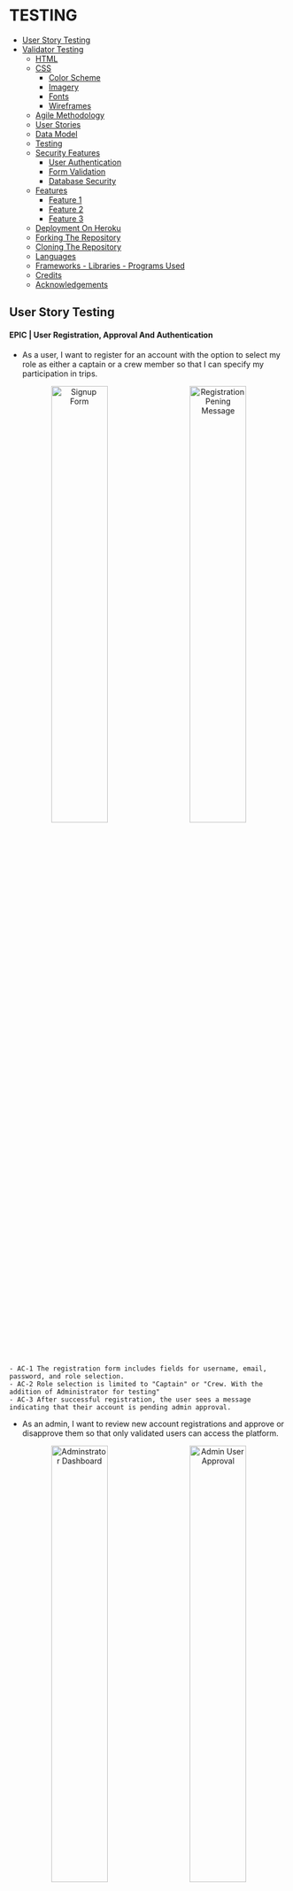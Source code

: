 # TESTING

- [User Story Testing](#user-story-testing)
- [Validator Testing](#validator-testing)
  - [HTML](#html)
  - [CSS](#css)
    - [Color Scheme](#color-scheme)
    - [Imagery](#imagery)
    - [Fonts](#fonts)
    - [Wireframes](#wireframes)
  - [Agile Methodology](#agile-methodology)
  - [User Stories](#user-stories)
  - [Data Model](#data-model)
  - [Testing](#testing)
  - [Security Features](#security-features)
    - [User Authentication](#user-authentication)
    - [Form Validation](#form-validation)
    - [Database Security](#database-security)
  - [Features](#features)
    - [Feature 1](#feature-1)
    - [Feature 2](#feature-2)
    - [Feature 3](#feature-3)
  - [Deployment On Heroku](#deployment-on-heroku)
  - [Forking The Repository](#forking-the-repository)
  - [Cloning The Repository](#cloning-the-repository)
  - [Languages](#languages)
  - [Frameworks - Libraries - Programs Used](#frameworks---libraries---programs-used)
  - [Credits](#credits)
  - [Acknowledgements](#acknowledgements)

## User Story Testing

#### EPIC | User Registration, Approval And Authentication
  - As a user, I want to register for an account with the option to select my role as either a captain or a crew member so that I can specify my participation in trips.
<p align="center">
  <img src="docs/testing/Signup form.png" alt="Signup Form" width="45%" style="margin-right: 10px;">
  <img src="docs/testing/registration pending.png" alt="Registration Pening Message" width="45%" style="margin-left: 10px;">
</p>

    - AC-1 The registration form includes fields for username, email, password, and role selection.
    - AC-2 Role selection is limited to "Captain" or "Crew. With the addition of Administrator for testing"
    - AC-3 After successful registration, the user sees a message indicating that their account is pending admin approval.


- As an admin, I want to review new account registrations and approve or disapprove them so that only validated users can access the platform.

<p align="center">
  <img src="docs/testing/admin panel.png" alt="Adminstrator Dashboard" width="45%" style="margin-right: 10px;">
  <img src="docs/testing/admin user approval.png" alt="Admin User Approval" width="45%" style="margin-left: 10px;">
</p>

    - AC-1 Admin dashboard lists all pending accounts.
    - AC-2 Approved users are notified and gain access to the platform to complete their profile; disapproved users receive a notification.
      - User receives email at address provided, updating status changes

- As an approved user, I want to complete my profile by adding information about my experience level and a bio, so that others can understand my skills and background.

<p align="center">
  <img src="docs/testing/complete profile.png" alt="complete profile" width="50%" style="margin-right: 10px;">
</p>

    - AC-1 After admin approval, the user gains access to the profile setup page.
    - AC-2 The profile form includes fields for experience level and a bio.
    - AC-3 Form is styled using Crispy Forms and Bootstrap.
    - AC-4 Data saves successfully to the profile, and changes are visible on the dashboard.


- As an approved user, I want to view my profile on my dashboard, so I can see the information I’ve shared and make updates as needed.

<p align="center">
  <img src="docs/testing/updated my profile.png" alt="update profile" width="50%" style="margin-right: 10px;">
</p>

    - AC-1 Dashboard displays user profile with fields for bio and experience level.
    - AC-2 The Edit option is available to update profile details.
    - AC-3 Changes save and update immediately upon submission.

- As a returning user, I want to log in and log out of my account securely to access my profile and trip features.

<div style="display: flex; justify-content: center; align-items: center; gap: 20px;">
  <img src="docs/testing/login page.png" alt="Login Page" width="45%">
  <img src="docs/testing/user dashboard.png" alt="User Dashboard" width="45%">
</div>


    - AC-1 The login form includes fields for email/username and password, with clear labels for each.
    - AC-2 Upon successful login with valid credentials, the user is redirected to their dashboard.
    - AC-3 A Logout link is available in the navigation bar when the user is logged in.
    - AC-4 Upon logging out, the user is redirected to the homepage.
    - AC-5 If a logged-out user tries to access a restricted page (e.g., dashboard or profile), they are redirected to the login page.


#### EPIC | Trip Management

- As a captain, I want to create a sailing trip with details like title, location, date, and the number of crew needed, so I can recruit crew members for specific journeys.

<p align="center">
  <img src="docs/testing/create trip form.png" alt="create trip form" width="50%" style="margin-right: 10px;">
</p>

    - AC-1 The trip creation form is only accessible to users with the "Captain" role.
    - AC-2 Form includes fields for title, location, date, and crew needed.
    - AC-3 Created trip appears on the captain’s dashboard under "My Trips."


- As a captain, I want to view a list of my created trips, so I can manage my upcoming trips and review participant status.

<p align="center">
  <img src="docs/testing/captains dashboard.png" alt="captains dashboard" width="50%" style="margin-right: 10px;">
</p>

    - AC-1 Dashboard lists all trips created by the captain, sorted by date.


- As a captain, I want to view detailed information about each trip I create, including a list of crew members who have joined, so I can manage and organize my crew effectively.

<p align="center">
  <img src="docs/testing/captains dashboard.png" alt="captains dashboard" width="50%" style="margin-right: 10px;">
</p>

    - AC-1 The Trip Details page displays trip information and a list of confirmed crew members.
    - AC-2 Option to approve or reject crew requests (if applicable).


#### EPIC | Joining Trips

- As a crew member, I want to view a list of available sailing trips, so I can decide which ones I’d like to join.

<p align="center">
  <img src="docs/testing/sailing opportunities.png" alt="sailing opportunities" width="50%" style="margin-right: 10px;">
</p>

    - AC-1 Page that  displays a list of trips with open crew positions.
    - AC-2 Each trip entry includes title, location, date, and an option to request to join.

- As a crew member, I want to request to join a specific sailing trip, so I can participate and gain more experience.

<div style="display: flex; justify-content: center; align-items: center; gap: 20px;">
  <img src="docs/testing/apply trip.png" alt="apply for trip" width="30%">
  <img src="docs/testing/trip pending.png" alt="Trip Pending" width="30%">
  <img src="docs/testing/trip confirmed.png" alt="Trip Confirmed" width="30%">
</div>

    - AC-1 The join request option is available for crew members on the trip details page.
    - AC-2 Request updates the trip’s participant list as "Pending."
    - AC-3 Confirmation of successful join request appears on-screen.


- As a crew member, I want to view the trips I’ve joined on my dashboard, so I can keep track of my participation.

<p align="center">
  <img src="docs/testing/crew dashboard.png" alt="crew dashboard" width="50%" style="margin-right: 10px;">
</p>

    - AC-1 Dashboard includes a "My Trips" section listing trips the user has joined.
    - AC-2 Trip status (e.g., Pending, Confirmed) displays for each entry.

- As a user, I want my experience to be tailored based on my role (captain or crew), so I only see actions and views relevant to my role.

  - AC-1 Captains have access to trip creation, management, and crew approval features.
    - Working
  - AC-2 Crew members have access to trip browsing and join request features.
    - Working
  - AC-3 Unauthorized users are redirected if attempting restricted actions.
    - Working

  #### EPIC | Role Based Access Control

  - As an admin, I want to manage user roles effectively, so I can control access to specific features.

    - AC-1 The admin panel includes options to view and modify user roles.
      - Working
    - AC-2 Role changes are saved and take immediate effect on user permissions.
      - Working

  - As a user, I want my experience to be tailored based on my role (captain or crew), so I only see actions and views relevant to my role.

    - AC-1 Captains have access to trip creation, management, and crew approval features.
      - Working
    - AC-2 Crew members have access to trip browsing and join request features.
      - Working
    - AC-3 Unauthorized users are redirected if attempting restricted actions.
      - Working


#### EPIC | Platform UI And Testing

- As a user, I want rich-text capabilities in my profile bio, so I can add more detailed information about myself.

  - AC-1 Bio field on the profile form supports rich-text formatting via Summernote.
    - Working, once approved user on first login has to complete bio.
  - AC-2 Bio content displays properly in the profile view on the dashboard.
    - Working. Can be updated as necessary

- As a user, I want the platform to have a clean and intuitive layout with easy navigation, so I can find features and complete actions quickly.

  - AC-1 Consistent styling across pages using Bootstrap and Crispy Forms.
    - Bootstrap and Cripsy formas have been implemented
  - AC-2 Navigation bar with links to key sections (dashboard, profile, trips).
    - Appropriate Navigation Is Available at all times
  - AC-3 All pages are mobile-friendly and responsive.
    - All pages tested for responsive design

#### EPIC | Static Pages

- As a visitor, I want an "About Us" page that describes the purpose of CrewFinder and the benefits of joining, so I can learn more about the platform.

  - AC-1 About Us page includes information on CrewFinder’s mission, team, and features.
    - All features visible
  - AC-2 Page is accessible from the navigation bar for all users.
    - Page Is Accessible from nav bar

- As a visitor, I want to see a welcoming home page that provides an overview of the CrewFinder platform, so I can understand the purpose and features of the app.

  - AC-1 Home page includes a brief description of CrewFinder, a call-to-action to join, and links to key pages (About Us, Sailing Opportunities, Contact Us).
    - Home page has hero introduction to set the scene with cta, then sections to help user buy into the site theme.
  - AC-2 Accessible from the navigation bar and visible to all users, including non-logged-in visitors.
    - Navigation is available to all users. Specific nav only accessible to logged in users

- As a visitor, I want a "Contact Us" page where I can find information on how to reach CrewFinder’s team, so I can ask questions or get support.

<div style="display: flex; justify-content: center; align-items: center; gap: 20px;">
  <img src="docs/testing/contact us form filled in.png" alt="contact form filled in" width="30%">
  <img src="docs/testing/success message on sending .png" alt="success message on sending" width="30%">
  <img src="docs/testing/message from contact us page.png" alt="Email message from contact page" width="30%">
</div>

    - AC-1 Contact Us page includes a contact form with fields for name, email, and message, along with any relevant contact details.
      - Contact form has all necessary fields for filling in. Includes contact details.
    - AC-2 Submitting the form sends a message to the CrewFinder team and displays a confirmation to the user.



#### EPIC | Dynamic Pages

- As a visitor, I want to see a welcoming home page that provides an overview of the CrewFinder platform and displays the three latest trips, so I can see current opportunities and understand the purpose of the app.

  - AC-1 Home page includes a description of CrewFinder and links to key pages (About Us, Sailing Opportunities, Contact Us).
    - Complete and working
  - AC-2 The three latest trips are displayed dynamically, showing title, location, date, and a link to the trip details.
    - Complete and working
  - AC-3 Accessible from the navigation bar and visible to all users, including non-logged-in visitors.
    - Complete and working

- As a visitor, I want to view a "Sailing Opportunities" page with a list of all available trips, so I can browse sailing options before signing up.
  
  - AC-1 Sailing Opportunities page lists all active trips, showing titles, locations, dates, and number of crew needed.
    - Complete and working

- As a visitor, I want a login page where I can enter my credentials to access the platform, so I can reach my account and profile.

  - AC-1 Login page includes fields for email/username and password, along with a “Forgot Password?” option.
    - Complete and working
  - AC-2 Successful login redirects to the user dashboard.
    - Complete and working


#### EPIC | Deployment And Testing

- As a developer, I want to deploy the app to Heroku frequently, so I can verify that each feature works as expected in a production-like environment.

  - AC-1 Initial deployment to Heroku occurs on Day 1.
    - Deployed
  - AC-2 Subsequent features are deployed to Heroku and verified after implementation.
    - Repeated deployments through development cycle

- As a developer, I want to configure Whitenoise for static file handling, so I can manage CSS and JavaScript assets effectively in production.

  - AC-1 Whitenoise is installed and configured to handle static files on Heroku.
    - Configured and working
  - AC-2 Static assets load correctly and are accessible in the production environment.
    - Static files all updated and loaded in production environment

- As a developer, I want to write unit tests for critical models and views, so I can ensure the app behaves as expected.

  - AC-1 Key models (e.g., Account, SailingTrip, CrewBooking) have associated unit tests.
  - AC-2 Critical views (e.g., registration, trip creation) are tested for expected behaviour.

## Unit Testing



##### Accounts App Testing
- Unit Testing Accounts Model Result
<p align="center">
  <img src="docs/testing/accounts model unit test result.png" alt="accounts model unit test" width="50%" style="margin-right: 10px;">
</p>



## Validator Testing

### HTML

All HTML pages were run through the [W3C HTML Validator](https://validator.w3.org/). See results in below table.

| Page                       | Logged Out |  Logged In  |
|----------------------------|------------|-------------|
| base.html                  | No errors  |   No Errors |
| home.html                  | No errors  |   No Errors |
| login.html                 | No errors  |   NA        |
| signup.html                | No errors  |   NA        |
| password_reset.html        | No errors  |   NA        |
| sailing_opportunities.html | No errors  |   No errors |
| contact.html               | No errors  |   No errors |
| about.html                 | No errors  |   No errors |
| admin_dashboard.html       | NA         |   No errors |
| dashboard.html             | NA         |   No errors |
| update_profile.html        | NA         |   No Errors |
| registration_pending.html  | No Errors  |   NA        |
| edit_user.html             | NA         |   No Errors |
| crew_profile.html          | NA         |   No Errors |
| complete_profile.html      | NA         |   No Errors |
| 400.html                   | No errors  |   NA        |
| 403.html                   | No errors  |   NA        |
| 404.html                   | No errors  |   NA        |
| 500.html                   | No errors  |   NA        |



### CSS

No errors were found when passing my CSS file through the official [W3C CSS Validator](https://jigsaw.w3.org/css-validator/)

 <details>

 <summary>CSS</summary>

![CSS Validation](docs/testing/css%20validation.png)
 </details>

 ### Javascript

### Javascript
No errors were found when passing my javascript through [Jshint](https://jshint.com/) 

<details>

<summary>Jshint</summary>

![Jshint](docs/testing/jshint.png)
</details>


### Python

All Python files were run through [Pep8](https://pep8ci.herokuapp.com/)  with no errors found.


### Lighthouse

Lighthouse validation was run on all pages (both mobile and desktop) in order to check accessibility and performance.

| Page                    | Performance  | Accessibility | Best Practices  |  SEO  |
|-------------------------|:------------:|:-------------:|:---------------:|:-----:|
|                         |              |               |                 |       |
| **Desktop**             |              |               |                 |       |
| Home                    |          94  |            93 |             100 | 91    |
| Sign Up                 |          100 |           100 |             100 | 90    |
| Password Reset          |          99  |           100 |             100 | 90    |
| Login                   |          99  |           100 |             100 | 90    |
| About Us                |          100 |            93 |             100 | 91    |
| Contact Us              |          99  |           100 |             100 | 90    |
| Sailing Opportunities   |          98  |            93 |              96 | 91    |
| Admin Dashboard         |          100 |           100 |             100 | 90    |
| Authorise User          |          100 |            95 |              96 | 91    |
| Captain Dashboard       |          99  |            95 |              96 | 91    |
| Update Profile          |          100 |            93 |             100 | 91    |
| Create Trip             |          100 |            93 |             100 | 91    |
|                         |              |               |                 |       |
| **Mobile**                   |              |               |                 |       |
| Home                    |          97  |            93 |             96 | 91    |
| Sign Up                 |          93 |           100 |             100 | 90    |
| Password Reset          |          90  |           100 |             100 | 90    |
| Login                   |          90 |           100 |             100 | 90    |
| About Us                |          96 |            98 |             96 | 91    |
| Contact Us              |          95  |           100 |             100 | 90    |
| Sailing Opportunities   |          95  |            98 |              96 | 91    |
| Admin Dashboard         |          100 |           100 |             100 | 90    |
| Authorise User          |          100 |            95 |              96 | 91    |
| Captain Dashboard       |          99  |            95 |              96 | 91    |
| Update Profile          |          100 |            93 |             100 | 91    |
| Create Trip             |          100 |            93 |             100 | 91    |


## Browser Testing
- The Website was tested on Google Chrome, Firefox, Edge browsers with no issues noted.

## Device Testing
- The website was viewed on a variety of devices such as Desktop, Laptop, Tablet and Mobile Phones to ensure responsiveness on various screen sizes in both portrait and landscape mode. The website performed as intended. The responsive design was also checked using Chrome developer tools across multiple devices with structural integrity holding for the various sizes.

## Unit Testing - Accounts Model

<details>

<summary>Test Explained</summary>

The `UserModelTest` is a comprehensive test suite for the custom `User` model in the `accounts` app. It ensures that the model's functionality aligns with the application's requirements, covering default values, role behavior, approval status logic, and custom fields.

### Purpose of the Test Suite

The `UserModelTest` validates the following:
- Default field values are correctly set.
- Role and approval status behave as expected.
- The `is_active` field updates dynamically based on `approval_status`.
- Custom fields like `experience` and `photo` work as intended.
- The model's string representation is appropriate.

---

### Test Cases

#### 1. **`test_default_values`**
- **Purpose:** Ensures default values for fields are correctly set.
- **Assertions:**
  - `role` defaults to `'crew'`.
  - `approval_status` defaults to `'pending'`.
  - `is_active` defaults to `False`.
  - `experience` defaults to `'None'`.

#### 2. **`test_role_choices`**
- **Purpose:** Verifies the `role` field accepts valid role choices.
- **Assertions:**
  - Valid roles: `'captain'`, `'crew'`, and `'administrator'`.

#### 3. **`test_approval_status_behavior`**
- **Purpose:** Ensures the `is_active` field reflects the `approval_status` field.
- **Assertions:**
  - `is_active` is `True` for `approved` users.
  - `is_active` is `False` for `pending` and `disapproved` users.
  - Changes to `approval_status` dynamically update `is_active`.

#### 4. **`test_experience_choices`**
- **Purpose:** Verifies the `experience` field handles valid choices.
- **Assertions:**
  - Accepts values like `'RYA Dayskipper'`.

#### 5. **`test_string_representation`**
- **Purpose:** Tests the `__str__` method of the `User` model.
- **Assertions:**
  - Returns the `username` as the string representation.

#### 6. **`test_profile_photo_field`**
- **Purpose:** Ensures the `photo` field can handle optional and updated values.
- **Assertions:**
  - Defaults to `None`.
  - Can be updated with a valid file path.

---

### Test Data Setup

The `setUp` method initializes three sample users for testing:
- **Captain User:** Role set to `captain` with `approved` status.
- **Crew User:** Role set to `crew` with `pending` status.
- **Admin User:** Role set to `administrator` with `disapproved` status.

This setup ensures consistent and reusable test data across test cases.

---
</details>

<details>

<summary>Test Restuls</summary>

![Unit Test Results](docs/testing/django%20unit%20test.png)

</details>




## Wave, Accessibility Testing
- The Website was tested using Wave. No Errors were found.


## Manual Testing

### Site Navigation
| Element                      | Action     | Expected Result                                                    | Pass/Fail |
|------------------------------|------------|--------------------------------------------------------------------|-----------|
| NavBar                       |            |                                                                    |           |
| Site Name (logo area)        | Click      | Redirect to home                                                   | Pass      |
| Site Name (logo area)        | Hover      | Color Change                                                       | Pass      |
| Signup Link                  | Click      | Open Signup Page                                                   | Pass      |
| Signup Link                  | Hover      | Color Change                                                       | Pass      |
| Login Link                   | Click      | Open Login Page                                                    | Pass      |
| Login Link                   | Hover      | Color Change                                                       | Pass      |
| Hamburger Menu Link          | Click      | Menu Dropdown                                                      | Pass      |
| Home Link                    | Click      | Opens Home Page                                                    | Pass      |
| Home Link                    | Hover      | Color Change                                                       | Pass      |
| About Us Link                | Click      | Opens About Us Page                                                | Pass      |
| About Us Link                | Hover      | Color Change                                                       | Pass      |
| Contact Us Link              | Click      | Opens Contact Us Page                                              | Pass      |
| Contact Us Link              | Hover      | Color Change                                                       | Pass      |
| Sailing Opportunities Link   | Click      | Opens Sailing Opportunities Page                                   | Pass      |
| Sailing Opportunities Link   | Hover      | Color Change                                                       | Pass      |
| Mobile View                  |            |                                                                    |           |
| Site Name (logo area)        | Click      | Redirect to home                                                   | Pass      |
| Hamburger Menu Link          | Click      | Menu Dropdown                                                      | Pass      |
| Signup Link                  | Click      | Open Signup Page                                                   | Pass      |
| Login Link                   | Click      | Open Login Page                                                    | Pass      |
| Home Link                    | Click      | Opens Home Page                                                    | Pass      |
| About Us Link                | Click      | Opens About Us Page                                                | Pass      |
| Contact Us Link              | Click      | Opens Contact Us Page                                              | Pass      |
| Sailing Opportunities Link   | Click      | Opens Sailing Opportunities Page                                   | Pass      |


## Home Page
| Element                                                          | Action     | Expected Result                               | Pass/Fail |
|------------------------------------------------------------------|------------|-----------------------------------------------|-----------|
| Home Page                                                        |            |                                               |           |
| Hero Section CTA                                                 |   Click    |        Redirect to signup page                | Pass      |
| About Crewfinder CTA                                             |   Click    |        Redirect to signup page                | Pass      |
| Latest Sailing Opportunities Login CTA                           |   Click    |        Redirect to login page                 | Pass      |
| Latest Sailing Opportunities Signup CTA                          |   Click    |        Redirect to signup page                | Pass      |
| Ready To Sail Footer Section View All Sailing Opportunities CTA  |   Click    |        Redirect to Sailing Opportunities Page | Pass      |
| Ready To Sail Footer Section Signup CTA                          |   Click    |        Redirect to signup page                | Pass      |
| Latest Sailing Opportunities                                     |   Hover    |        Card Rises Up On Hover                 | Pass      |
| Latest Sailing Opportunities                                     |   Order    |        Last 3 Trips Sorted By Time            | Pass      |
| Latest Sailing Opportunities                                     |   View     |        Only 3 Trips Shown                     | Pass      |
| Testimonials                                                     |   View     |        Only 2 Trips Shown                     | Pass      |
| Testimonials                                                     |   Rotation |        Testimonials Rotate                    | Pass      |

## About Page

| Element                           | Action     | Expected Result                                      | Pass/Fail |
|-----------------------------------|------------|------------------------------------------------------|-----------|
| About  Page                       |            |                                                      |           |
| Join Crewfinder Signup CTA        |   Click    |        Redirect to signup page                       | Pass      |
| Join Crewfinder Signup CTA        |   Hover    |        Button Hover Effect, grow, bg color change    | Pass      |
| View Sailing Opportunities CTA    |   Click    |        Redirect to Sailing Opportunities Page        | Pass      |
| View Sailing Opportunities CTA    |   Hover    |        Button Hover Effect, bg color change          | Pass      |


## Sailing Opportunities Page

| Element                           | Action     | Expected Result                                      | Pass/Fail |
|-----------------------------------|------------|------------------------------------------------------|-----------|
| Sailing Opportunities  Page       |            |                                                      |           |
| Trip Card                         |   Hover    |        Hover effect, card rises                      | Pass      |
| Trip Card - Login Button          |   Display  |        Login To Apply Button Visible                 | Pass      |
| Trip Card - Signup Button         |   Display  |        Signup To Apply Button Visible                | Pass      |
| Trip Card - Already Applied       |   Display  |        Logged In: Already Applied If Appropriate     | Pass      |
| Trip Card - Apply                 |   Display  |        Logged In: Apply           If Appropriate     | Pass      |
| Join Crewfinder Signup CTA        |   Hover    |        Button Hover Effect, grow, bg color change    | Pass      |
| View Sailing Opportunities CTA    |   Click    |        Redirect to Sailing Opportunities Page        | Pass      |
| View Sailing Opportunities CTA    |   Hover    |        Button Hover Effect, bg color change          | Pass      |

## Contact Page

| Element                         | Action     | Expected Result                                                    | Pass/Fail |
|---------------------------------|------------|--------------------------------------------------------------------|-----------|
| Contact Page                    |            |                                                                    |           |
| Name Label  - Field             |   Display  |        Form Name Label And Field Visible                           | Pass      |
| Email Label  - Field            |   Display  |        Email Label And Field Visible                               | Pass      |
| Message Label  - Field          |   Display  |        Message Label And Field Visible                             | Pass      |
| Submit Button                   |   Hover    |        Hover effect, grow                                          | Pass      |
| Submit Button                   |   Click    |        If Empty, warning field needs to be filled                  | Pass      |


## Form Testing

### Signup Form
| Element                         | Action     | Expected Result                                                    | Pass/Fail |
|---------------------------------|------------|--------------------------------------------------------------------|-----------|
| Signup Form                     |            |                                                                    |           |
| Username Label  - Field         |   Display  |        Username Label And Field Visible                            | Pass      |
| Email Label  - Field            |   Display  |        Email Label And Field Visible    Required                   | Pass      |
| Role    Label  - Field          |   Click    |        Options, Captain, Crew, Administrator                       | Pass      |
| Password Label - Field          |   Display  |        Must Comply with auth requirements                          | Pass      |
| Password Label - Field - Repeat |   Display  |        Must Comply with auth requirements                          | Pass      |

### Login Form
| Element                         | Action     | Expected Result                                                    | Pass/Fail |
|---------------------------------|------------|--------------------------------------------------------------------|-----------|
| Login  Form                     |            |                                                                    |           |
| Username Label  - Field         |   Display  |        Username Label And Field Visible                            | Pass      |
| Password Label - Field          |   Display  |        Password Label and Field Visible                            | Pass      |
| Signup Option - Link            |   Display  |        Option To Signup Visible                                    | Pass      |
| Signup Option - Link            |   Click    |        Redirect To Signup Form                                     | Pass      |
| Forgot Password - Link          |   Display  |        Redirect Link To Password Reset Visible                     | Pass      |
| Forgot Password - Link          |   Click    |        Redirect To Password Reset Visible                          | Pass      |

### Password Reset Form
| Element                         | Action     | Expected Result                                                    | Pass/Fail |
|---------------------------------|------------|--------------------------------------------------------------------|-----------|
| Password Reset Form             |            |                                                                    |           |
| Email Address Label  - Field    |   Display  |       Email Address Label And Field Visible                        | Pass      |
| Send Reset Link Button          |   Hover    |       Button Action, enlarge                                       | Pass      |


## Form Function Testing

### Signup Form


| User Name | Email Address | Role          | Password | Password Again | Expected Output             | Pass/Fail |
|-----------|---------------|---------------|----------|----------------|-----------------------------|-----------|
| -         | X             | Captain       | X        | X              | Please Fill Out This Field  | Pass      |
| X         | -             | Captain       | X        | X              | Email Cannot Be Blank       | Pass      |
| X         | X             | Captain       | -        | X              | Please Fill Out This Field  | Pass      |
| X         | X             | Captain       | X        | -              | Please Fill Out This Field  | Pass      |
| X         | X             | Captain       | X        | X              | Redirect to thank you page  | Pass      |
| -         | X             | Crew          | X        | X              | Please Fill Out This  Field | Pass      |
| X         | -             | Crew          | X        | X              | Email Cannot Be Blank       | Pass      |
| X         | X             | Crew          | -        | X              | Please Fill Out This Field  | Pass      |
| X         | X             | Crew          | X        | -              | Please Fill Out This Field  | Pass      |
| X         | X             | Crew          | X        | X              | Redirect to thank you page  | Pass      |
| -         | X             | Administrator | X        | X              | Please Fill Out This  Field | Pass      |
| X         | -             | Administrator | X        | X              | Email Cannot Be Blank       | Pass      |
| X         | X             | Administrator | -        | X              | Please Fill Out This Field  | Pass      |
| X         | X             | Administrator | X        | -              | Please Fill Out This Field  | Pass      |
| X         | X             | Administrator | X        | X              | Redirect to thank you page  | Pass      |


| Link                                 | Action | Expected Output        | Pass/Fail |
|--------------------------------------|--------|------------------------|-----------|
| Already Have An Account, Login Here  | Click  | Redirect To Login Page | Pass      |


------ 

### Login Form

| User Name | Password | Expected Output            | Pass/Fail |
|-----------|----------|----------------------------|-----------|
| X         | -        | Please Fill Out This Field | Pass      |
| -         | X        | Please Fill Out This Field | Pass      |

| Link                               | Action | Expected Output                 | Pass/Fail |
|------------------------------------|--------|---------------------------------|-----------|
| Dont Have An Account, Signup Here  | Click  | Redirect To Signup Page         | Pass      |
| Forgot Your Password               | Click  | Redirect To Password Reset Page | Pass      |

-------

### Password Reset Page


| Link                                | Action | Expected Output        | Pass/Fail |
|-------------------------------------|--------|------------------------|-----------|
| Already Have An Account, Login Here | Click  | Redirect To Login Page | Pass      |



------



### Functional Administrator Login Test

| Link                                | Action | Expected Output        | Pass/Fail |
|-------------------------------------|--------|------------------------|-----------|
| From Home Page Click Login In Menu | Click  | Redirect To Login Page | Pass      |


- User Name: kevin
- Password: Drumph34!

| Element                  | Action          | Expected Result                                                                                                            | Pass/Fail |
|--------------------------|-----------------|----------------------------------------------------------------------------------------------------------------------------|-----------|
| Admin Dashboard          | Display         | Table With All Captain/Crew Users                                                                                          | Pass      |
| Username                 | Display         | Display Username of user                                                                                                   | Pass      |
| Email                    | Display         | Email user by user signed up                                                                                               | Pass      |
| Role                     | Display         | Role Defined by user at signup                                                                                             | Pass      |
| Status                   | Display         | Active / Inactive / Pending                                                                                                | Pass      |
| Action                   | Display         | Edit Link                                                                                                                  | Pass      |
| Edit Link                | Click           | Open User Edit Form                                                                                                        | Pass      |
| Edit User Form           | Display         | All Details Of User Visible                                                                                                | Pass      |
| Username                 | Display         | Cannot Edit                                                                                                                | Pass      |
| Email                    | Display         | Cannot Edit                                                                                                                | Pass      |
| Role                     | Click           | Dropdown With Options, Captain, Crew, Administrator                                                                        | Pass      |
| Approval Status          | Click           | Dropdown With Options, Pending, Approved, Declined                                                                         | Pass      |
| Approval Status Approved | Select And Save | User Gets Updated Email From Signup Address Advising Of Status Change                                                      | Pass      |
| Approval Status Pending  | Select And Save | User Gets Updated Email From Signup Address Advising Of Status Change                                                      | Pass      |
| Approval Status Declined | Select And Save | User Gets Updated Email From Signup Address Advising Of Status Change                                                      | Pass      |
| Experience               | Display         | Dropdown With Options, None, RYA: Competent Crew, Dayskipper, Yachtmaster Coastal, Yachtmaster Offshore, Yachtmaster Ocean | Pass      |
| Photo                    | Display         | On First Visit A Default Photo Is Provided, The User Will Not Have Uploaded Their Own Awaiting Apprval                     | Pass      |
| Save Button              | Click           | Returns To Administrator Dashboard With Updated Changes Saved                                                              | Pass      |
| Cancel Button            | Click           | Return To Administrator Dashboard With No Updated Changes Saved                                                            | Pass      |
| Logout Button            | Click           | Logout User And Return To Home Page                                                                                        | Pass      |

### Functional Captain Login Test

| Link                                | Action | Expected Output        | Pass/Fail |
|-------------------------------------|--------|------------------------|-----------|
| From Home Page Click Login In Menu | Click  | Redirect To Login Page | Pass      |


- User Name: ken
- Password: Drumph34!

| Element                                            | Action                                | Expected Result                                                                                                     | Pass/Fail |
|----------------------------------------------------|---------------------------------------|---------------------------------------------------------------------------------------------------------------------|-----------|
| Captain Dashboard                                  | Display                               | Dashboard With Buttons For Update Profile & Create Trip With Cards Showing Trips Created Or Message Saying No Trips | Pass      |
| Update Profile                                     | Click                                 | Redirected To Profile Page For Updating                                                                             | Pass      |
| Bio                                                | Update & Save                         | Saves Changes Made In Bio Field And Redirects To Captain Dashboard                                                  | Pass      |
| Experience                                         | Change Expierience & Save             | Saves Experience And Redirects To Captains Dashboard                                                                | Pass      |
| Save Changes Button                                | Click                                 | Saves Changes And Redirects To Captains Dashboard With Any Changes Saved                                            | Pass      |
| Cancel Button                                      | Click                                 | Redirects To Captains Dashboard Without Any Changes Saved                                                           | Pass      |
| Create New Trip Button                             | Click                                 | Opens A Trip Creation Form                                                                                          | Pass      |
| Trip Creation Form Trip Title                      | Display                               | Trip Title Field Visible Required                                                                                   | Pass      |
| Trip Creation Form Trip Title                      | Enter Title Only And Save             | Please Fill Out This Field Warning                                                                                  | Pass      |
| Trip Creation Form Departing From                  | Display                               | Departing From Field Visible                                                                                        | Pass      |
| Trip Creation Form Departing From                  | Enter Departing Only And Save         | Please Fill Out This Field Warning                                                                                  | Pass      |
| Trip Creation Form Arriving At                     | Display                               | Arriving At Field Visible                                                                                           | Pass      |
| Trip Creation Form Arriving At                     | Enter Arriving At Only                | Please Fill Out This Field Warning                                                                                  | Pass      |
| Trip Creation Form Departure Date                  | Display                               | Departure Date - Date Selector Select Date                                                                          | Pass      |
| Trip Creation Form Departure Date                  | Leave Empty And Save                  | Please Fil Out This Field Warning                                                                                   | Pass      |
| Trip Creation Form Duration                        | Display                               | Duration Field Visible                                                                                              | Pass      |
| Trip Creation Form Duration                        | Enter Duration Only                   | Please Fill Out This Field Warning                                                                                  | Pass      |
| Trip Creation Form Crew Needed                     | Display                               | Crew Needed Field Visible                                                                                           | Pass      |
| Trip Creation Form Crew Needed                     | Enter Crew Needed Only                | Please Fill Out This Field Warning                                                                                  | Pass      |
| Trip Creation Form Boat Name                       | Display                               | Boat Name Field Visible                                                                                             | Pass      |
| Trip Creation Form Boat Name                       | Enter Boat Name Only                  | Please Fill Out This Field Warning                                                                                  | Pass      |
| Trip Creation Form Boat Description                | Display                               | Boat Description Field Visible                                                                                      | Pass      |
| Trip Creation Form Boat Description                | Enter Boat Name Or Leave Empty        | No Error - Not Required                                                                                             | Pass      |
| Trip Creation Form Trip Description                | Display                               | Trip Desciriptio Field Visible                                                                                      | Pass      |
| Trip Creation Form Trip Description                | Enter Trip Description Or Leave Empty | No Error - Not Required                                                                                             | Pass      |
| Trip Creation Form Boat Image                      | Display                               | Blank Place Holder Visible                                                                                          | Pass      |
| Trip Creation Form Boat Image                      | Leave Empty                           | No Error, Fallback Image Saved                                                                                      | Pass      |
| Required Fields with *                             | Leave Empty                           | Warning on first field message. All required fields must be filled in                                               | Pass      |
| Save Button                                        | Click                                 | Saves Trip And Returns To Captains Dashboard                                                                        | Pass      |
| Cancel Button                                      | Click                                 | Returns To Captains Dashboard                                                                                       | Pass      |
| Trip Card                                          | Display                               | Displays Image, fallback image if none provided and details about trip                                              | Pass      |
| Trip Card Edit Button                              | Click                                 | Opens Trip Form With Trip Details                                                                                   | Pass      |
| Edit Trip Form                                     | Display                               | All Trip Details Visible                                                                                            | Pass      |
| Edit Trip Form - Change Title                      | Change & Save                         | Trip Title Changes And Saved                                                                                        | Pass      |
| Edit Trip Form - Change Departing From             | Change & Save                         | Departing From Changed And Saved                                                                                    | Pass      |
| Edit Trip Form - Change Arriving At                | Change & Save                         | Arriving At Changed And Saved                                                                                       | Pass      |
| Edit Trip Form - Change Departure Date             | Change & Save                         | Departure Date Changed And Saved                                                                                    | Pass      |
| Edit Trip Form - Change Duration                   | Change & Save                         | Duration Changed And Saved                                                                                          | Pass      |
| Edit Trip Form - Crew Needed                       | Change & Save                         | Crew Needed Changed And Saved                                                                                       | Pass      |
| Edit Trip Form - Boat Name                         | Change & Save                         | Boat Name Changed And Saved                                                                                         | Pass      |
| Edit Trip Form - Boat Description                  | Change & Save                         | Boat Description Changed And Saved                                                                                  | Pass      |
| Edit Trip Form - Trip Description                  | Change & Save                         | Trip Description Changed And Saved                                                                                  | Pass      |
| Edit Trip Form - Boat Image                        | Change & Save                         | Image Changed And Saved                                                                                             | Pass      |
| Delete Button                                      | Click                                 | Redirect To Delete Confirmation Page                                                                                | Pass      |
| Delete Trip Confirmation Form                      | View                                  | Display Trip Details And Delete Buttons                                                                             | Pass      |
| Delete Trip Confirmation Form - Cancel Button      | Click                                 | Return To Captain Dashboard Without Deleting Trip                                                                   | Pass      |
| Delete Trip Confirmation Form - Delete Trip Button | Click                                 | Return To Captain Dashboard With Trip Deleted                                                                       | Pass      |